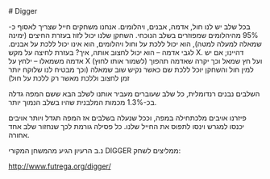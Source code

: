 <div dir=”rtl”>
# Digger

בכל שלב יש לנו חול, אדמה, אבנים, ויהלומים.
אנחנו משחקים חייל שצריך לאסוף כ- 95% מהיהלומים שמפוזרים בשלב הנוכחי.
השחקן שלנו יכול לזוז בעזרת החיצים (ימינה שמאלה למעלה למטה), הוא יכול ללכת על וחול ויהלומים, הוא אינו יכול ללכת על אבנים.
לגבי אדמה – הוא יכול לחצוב אותה, איך? בעזרת לחיצה על מקש X.
דהיינו; אם יש אדמה משמאלו – ילחץ על X (לשמור אותו לחוץ) ועל חץ שמאל וכך יקרה שאדמה תהפוך למין חול והשחקן יוכל ללכת שם כאשר נקיש שוב שמאלה (וכך מבטיח לנו שלוקח יותר זמן לחצוב וללכת מאשר רק ללכת על חול)

השלבים נבנים רנדומלית, כל שלב שעוברים מעביר אותנו לשלב הבא ששם המפה גדלה בכ-1.3% מכמות המלבנית שהיו בשלב הנמוך יותר. 

פיזרנו אויבים מלכתחילה במפה, וככל שנעלה בשלבים אז המפה תגדל ויותר אויבים יכנסו למגרש וינסו לתפוס את החייל שלנו.
כל פסילה גורמת לכך שנחזור שלב אחד אחורה.

נ.ב הרעיון הגיע מהמשחן המקורי DIGGER
ממליצים לשחק: 

http://www.futrega.org/digger/

</div>
